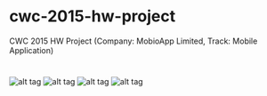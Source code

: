 # cwc-2015-hw-project
CWC 2015 HW Project (Company: MobioApp Limited, Track: Mobile Application)
#
#
![alt tag](http://i.imgur.com/FleMkTp.png)
![alt tag](http://i.imgur.com/3vYSumz.png)
![alt tag](http://i.imgur.com/31Qk1hH.png)
![alt tag](http://i.imgur.com/IIP3UQz.png)

